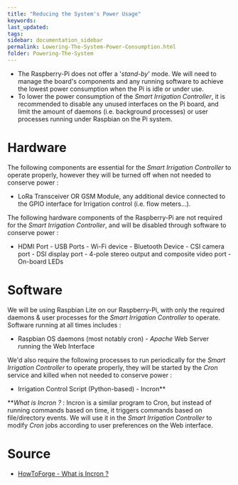 ```yaml
---
title: "Reducing the System's Power Usage"
keywords: 
last_updated: 
tags: 
sidebar: documentation_sidebar
permalink: Lowering-The-System-Power-Consumption.html
folder: Powering-The-System
---
```



- The Raspberry-Pi does not offer a  '*stand-by*' mode. We will need to manage the board's components and any running software to achieve the lowest power consumption when the Pi is idle or under use.
- To lower the power consumption of the *Smart Irrigation Controller*, it is recommended to disable any unused interfaces on the Pi board, and limit the amount of daemons (i.e. background processes) or user processes running under Raspbian on the Pi system.

# Hardware

The following components are essential for the *Smart Irrigation Controller* to operate properly, however they will be turned off when not needed to conserve power :

- LoRa Transceiver OR GSM Module, any additional device connected to the GPIO interface for Irrigation control (i.e. flow meters...).

The following hardware components of the Raspberry-Pi are not required for the *Smart Irrigation Controller*, and will be disabled through software to conserve power :

- HDMI Port - USB Ports - Wi-Fi device - Bluetooth Device - CSI camera port - DSI display port - 4-pole stereo output and composite video port - On-board LEDs

# Software

We will be using Raspbian Lite on our Raspberry-Pi, with only the required daemons & user processes for the *Smart Irrigation Controller* to operate. Software running at all times includes :

- Raspbian OS daemons (most notably cron) - *Apache* Web Server running the Web Interface 

We'd also require the following processes to run periodically for the *Smart Irrigation Controller* to operate properly, they will be started by the *Cron* service and killed when not needed to conserve power :

- Irrigation Control Script (Python-based) - Incron**

***What is Incron ?* : Incron is a similar program to Cron, but instead of running commands based on time, it triggers commands based on file/directory events. We will use it in the *Smart Irrigation Controller* to modify *Cron* jobs according to user preferences on the Web interface.

# Source

- [HowToForge - What is Incron ?](https://www.howtoforge.com/tutorial/trigger-commands-on-file-or-directory-changes-with-incron/)